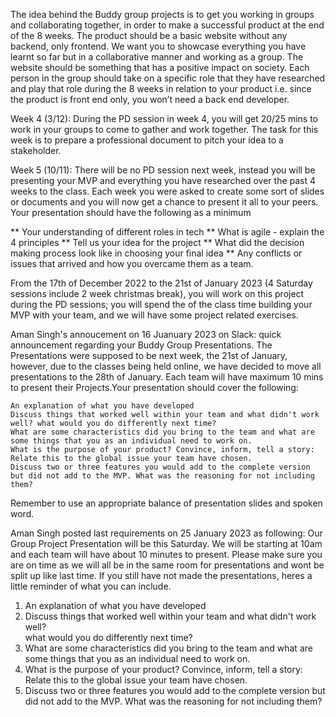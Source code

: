 The idea behind the Buddy group projects is to get you working in groups and collaborating together, in order to make a successful product at the end of the 8 weeks. The product should be a basic website without any backend, only frontend. We want you to showcase everything you have learnt so far but in a collaborative manner and working as a group. The website should be something that has a positive impact on society. Each person in the group should take on a specific role that they have researched and play that role during the 8 weeks in relation to your product i.e. since the product is front end only, you won’t need a back end developer.

Week 4 (3/12): During the PD session in week 4, you will get 20/25 mins to work in your groups to come to gather and work together. The task for this week is to prepare a professional document to pitch your idea to a stakeholder.

Week 5 (10/11): There will be no PD session next week, instead you will be presenting your MVP and everything you have researched over the past 4 weeks to the class. Each week you were asked to create some sort of slides or documents and you will now get a chance to present it all to your peers. Your presentation should have the following as a minimum

** Your understanding of different roles in tech
** What is agile - explain the 4 principles
** Tell us your idea for the project
** What did the decision making process look like in choosing  your final idea
** Any conflicts or issues that arrived and how you overcame them as a team.

From the 17th of December 2022 to the 21st of January 2023 (4 Saturday sessions include 2 week christmas break), you will work on this project during the PD sessions; you will spend the of the class time building your MVP with your team, and we will have some project related exercises.

Aman Singh's  annoucement on 16 Juanuary 2023 on Slack:
quick announcement regarding your Buddy Group Presentations. The Presentations were supposed to be next week, the 21st of January, however, due to the classes being held online, we have decided to move all presentations to the 28th of January. Each team will have maximum 10 mins to present their Projects.Your presentation should cover the following:

    An explanation of what you have developed
    Discuss things that worked well within your team and what didn't work well? what would you do differently next time?
    What are some characteristics did you bring to the team and what are some things that you as an individual need to work on.
    What is the purpose of your product? Convince, inform, tell a story: Relate this to the global issue your team have chosen.
    Discuss two or three features you would add to the complete version but did not add to the MVP. What was the reasoning for not including them?

Remember to use an appropriate balance of presentation slides and spoken word.

Aman Singh posted last requirements on 25 January 2023 as following:
Our Group Project Presentation will be this Saturday. We will be starting at 10am and each team will have about 10 minutes to present. Please make sure you are on time as we will all be in the same room for presentations and wont be split up like last time. If you still have not made the presentations, heres a little reminder of what you can include.

1. An explanation of what you have developed
2. Discuss things that worked well within your team and what didn't work well?  
   what would you do differently next time?
3. What are some characteristics did you bring to the team and what are some things
   that you as an individual need to work on.
4. What is the purpose of your product? Convince, inform, tell a story: Relate this
   to the global issue your team have chosen.
5. Discuss two or three features you would add to the complete version but did not 
   add to the MVP. What was the reasoning for not including them?
